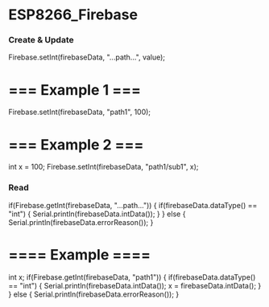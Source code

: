 # ESP8266_Firebase

### Create & Update ###
Firebase.setInt(firebaseData, "...path...", value);


# === Example 1 ===
Firebase.setInt(firebaseData, "path1", 100);

# === Example 2 ===
int x = 100;
Firebase.setInt(firebaseData, "path1/sub1", x);






### Read ###
if(Firebase.getInt(firebaseData, "...path...")) {
  if(firebaseData.dataType() == "int") {
    Serial.println(firebaseData.intData());
  }
}
else {
  Serial.println(firebaseData.errorReason());
}

# ==== Example ====
int x;
if(Firebase.getInt(firebaseData, "path1")) {
  if(firebaseData.dataType() == "int") {
    Serial.println(firebaseData.intData());
    x = firebaseData.intData();
  }
}
else {
  Serial.println(firebaseData.errorReason());
}








